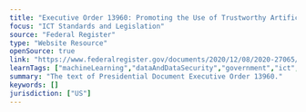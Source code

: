 ```yaml
---
title: "Executive Order 13960: Promoting the Use of Trustworthy Artificial Intelligence in the Federal Government"
focus: "ICT Standards and Legislation"
source: "Federal Register"
type: "Website Resource"
openSource: true
link: "https://www.federalregister.gov/documents/2020/12/08/2020-27065/promoting-the-use-of-trustworthy-artificial-intelligence-in-the-federal-government"
learnTags: ["machineLearning","dataAndDataSecurity","government","ict","regulation","ethics","framework","trust"]
summary: "The text of Presidential Document Executive Order 13960."
keywords: []
jurisdiction: ["US"]
---
```

